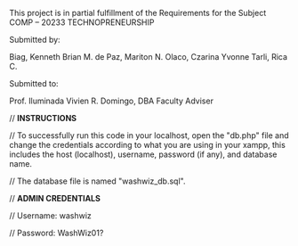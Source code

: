 This project is in partial fulfillment of the Requirements for the Subject 
COMP – 20233 TECHNOPRENEURSHIP 
 

Submitted by: 

Biag, Kenneth Brian M. 
de Paz, Mariton N. 
Olaco, Czarina Yvonne 
Tarli, Rica C. 


Submitted to: 

Prof. Iluminada Vivien R. Domingo, DBA 
Faculty Adviser 

// **INSTRUCTIONS**

// To successfully run this code in your localhost, open the "db.php" file and change the 
  credentials according to what you are using in your xampp, this includes the host (localhost), 
  username, password (if any), and database name.

// The database file is named "washwiz_db.sql".


// **ADMIN CREDENTIALS**

// Username: washwiz

// Password: WashWiz01?
